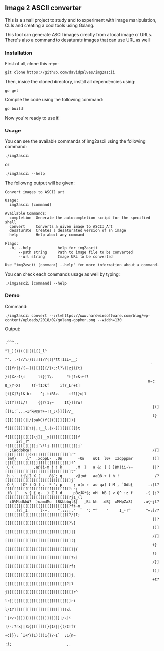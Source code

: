 ## Image 2 ASCII converter

This is a small project to study and to experiment with image manipulation, CLIs and creating a cool tools using Golang.

This tool can generate ASCII images directly from a local image or URLs. There's also a command to desaturate images that can use URL as well 

### Installation
First of all, clone this repo:

```shell
git clone https://github.com/davidpalves/img2ascii
```
Then, inside the cloned directory, install all dependencies using:
```shell
go get
```
Compile the code using the following command:
```
go build
```

Now you're ready to use it!

### Usage

You can see the available commands of img2ascii using the following command:

```shell
./img2ascii
```
or 

```shell
./img2ascii --help
```

The following output will be given:
```
Convert images to ASCII art

Usage:
  img2ascii [command]

Available Commands:
  completion  Generate the autocompletion script for the specified shell
  convert     Converts a given image to ASCII Art
  desaturate  Creates a desaturated version of an image
  help        Help about any command

Flags:
  -h, --help            help for img2ascii
      --path string     Path to image file to be converted
      --url string      Image URL to be converted

Use "img2ascii [command] --help" for more information about a command.
```

You can check each commands usage as well by typing:

```shell
./img2ascii [command] --help
```

### Demo
Command:
```shell
./img2ascii convert --url=https://www.hardwinsoftware.com/blog/wp-content/uploads/2018/02/golang-gopher.png --width=130
```
Output:

```
                                                                                  .^^^..
                                                                           "l_]{)(((||()1{[_l^
                                                                    "". ,-)//\)}]]]]]??{(|\tt|1iI+__:
                                                                  -({}fr|j/{--])|[][]{/}+;:l?\)|zj1{t1
                                                                 }t)Xzr1\i      lt}]1\.      "t[?c&t+f?
                                                                 n~c 0_\?-X(     !f-fIJkf     if?_Lr+t]
                                                                 [t{X]?jl& b:    ^j-tiBBz.    if?[}u|1
                                                                  ltf?]))i/!     {{?(1;~     It}][?u!
                                                                   {(][](1:`..,~1rk@@Wr+~!!_1\}][[?/_
                                                                   t}[[[]{||)(||/|pakC(f(((1}]][[[])|
                                                                   f[[[[[]]]][?(|;!__l;{/-]]][[[[[[}t
                                                                   f[[[[[[[[[[[[\jI|__x({[[[[[[[[[[[f
     i?]_!^                                                        f[[[[[[[[[[[[]j`\!lj-[[[[[[[[[[[]j`
  ;CWodpkoW?                                                       /{][[[[[[[[[[]{/(||}[[[[[[[[[[[[]r^
 l&@}    .l"  .xqppL-  ,0n       -On    uQI  l0+  Izqpppm?         ()][[[[[[[[[[[]]]]]][[[[[[[[[[[[]f^
 C (         ,a@|i-m j ! k      .M  ]   a &: ] ( ]BM(ii-\~         }|?[[[[[[[[[[[[[[[[[[[[[[[[[[[[[]t^
 b ~   ij\|I X (    8$`; q      v@;o#   aaQ8.+ 1 h !               _/?[[[[[[[[[[[[[[[[[[[[[[[[[[[[[]j`
 Q \   ]C* ) O ] .  * ": p     ; o(m r  ao qa] 1 M , `Odb{       .:[t?[[[[[[[[[[[[[[[[[[[[[[[[[[[[[?r-;
 iB |`   v { { q.  ) Z l d     pBzJX*$; oM  bB ( v Q^ :z f      -{_|j?[[[[[[[[[[[[[[[[[[[[[[[[[[[[[?j1_(l
  i0%MbdkWW?  )oamdMu  lB&bbbqt$|   _BL kh  .dB{  xMMpZa8)     .u{~jt?[[[[[[[[[[[[[[[[[[[[[[[[[[[[[?ft~n_
    .!?]_I.     l-~.    ",;;;;,"     ": ^^    "     I_-!^       ^+;]/?[[[[[[[[[[[[[[[[[[[[[[[[[[[[[?/]I;
                                                                   }|?[[[[[[[[[[[[[[[[[[[[[[[[[[[[[?\]
                                                                   ()][[[[[[[[[[[[[[[[[[[[[[[[[[[[[]|{
                                                                   /{][[[[[[[[[[[[[[[[[[[[[[[[[[[[[]({
                                                                   t}[[[[[[[[[[[[[[[[[[[[[[[[[[[[[[]|{
                                                                   f}[[[[[[[[[[[[[[[[[[[[[[[[[[[[[[?\]
                                                                   /}][[[[[[[[[[[[[[[[[[[[[[[[[[[[[?f!
                                                                   ()][[[[[[[[[[[[[[[[[[[[[[[[[[[[[]j.
                                                                   +t?[[[[[[[[[[[[[[[[[[[[[[[[[[[[?|1
                                                                    j}][[[[[[[[[[[[[[[[[[[[[[[[[[[]r^
                                                                    lr]][[[[[[[[[[[[[[[[[[[[[[[[]]ri
                                                                     l/1?][[[[[[[[[[[[[[[[[[[]]])xl
                                                                     `{r/1[]]]]]][[[[[[]]]]]]}|/\)i
                                                                    !/-:?rx||)1{}[[[[[[}{1(||{(/I!f?
                                                                    +c[}}; `I+?}{1)(()1{}?~I`  ;1{n~
                                                                     :i;                         ,.

```